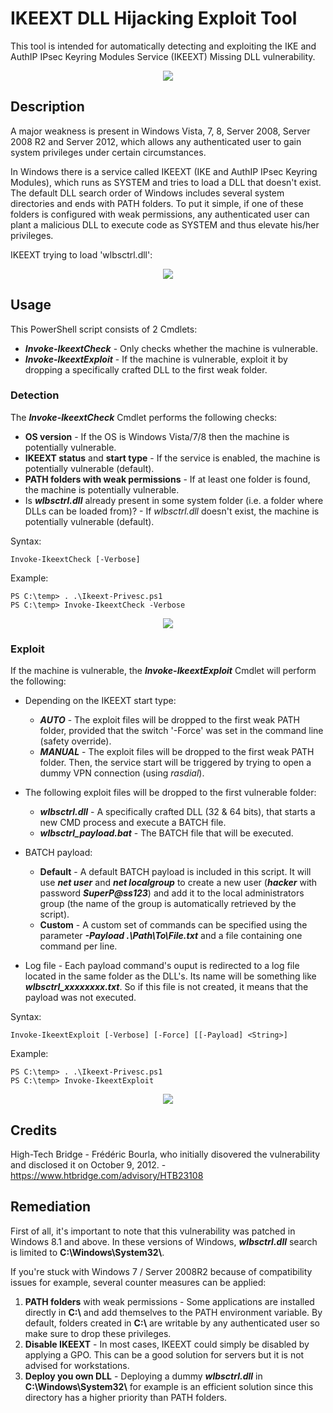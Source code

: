# IKEEXT DLL Hijacking Exploit Tool

This tool is intended for automatically detecting and exploiting the IKE and AuthIP IPsec Keyring Modules Service (IKEEXT) Missing DLL vulnerability.

<p align="center">
  <img src="https://github.com/itm4n/Ikeext-Privesc/raw/master/screenshots/00_ikeext-exploit-video.gif">
</p>

## Description 

A major weakness is present in Windows Vista, 7, 8, Server 2008, Server 2008 R2 and Server 2012, which allows any authenticated user to gain system privileges under certain circumstances. 

In Windows there is a service called IKEEXT (IKE and AuthIP IPsec Keyring Modules), which runs as SYSTEM and tries to load a DLL that doesn't exist. The default DLL search order of Windows includes several system directories and ends with PATH folders. To put it simple, if one of these folders is configured with weak permissions, any authenticated user can plant a malicious DLL to execute code as SYSTEM and thus elevate his/her privileges. 

IKEEXT trying to load 'wlbsctrl.dll':

<p align="center">
  <img src="https://github.com/itm4n/Ikeext-Privesc/raw/master/screenshots/01_procmon-dll-search-order.png">
</p>

## Usage 

This PowerShell script consists of 2 Cmdlets: 
* ___Invoke-IkeextCheck___ - Only checks whether the machine is vulnerable. 
* ___Invoke-IkeextExploit___ - If the machine is vulnerable, exploit it by dropping a specifically crafted DLL to the first weak folder.

### Detection

The ___Invoke-IkeextCheck___ Cmdlet performs the following checks:
- __OS version__ - If the OS is Windows Vista/7/8 then the machine is potentially vulnerable. 
- __IKEEXT status__ and __start type__ - If the service is enabled, the machine is potentially vulnerable (default).
- __PATH folders with weak permissions__ - If at least one folder is found, the machine is potentially vulnerable.
- Is ___wlbsctrl.dll___ already present in some system folder (i.e. a folder where DLLs can be loaded from)? - If _wlbsctrl.dll_ doesn't exist, the machine is potentially vulnerable (default).

Syntax:
```
Invoke-IkeextCheck [-Verbose] 
```

Example: 
```
PS C:\temp> . .\Ikeext-Privesc.ps1
PS C:\temp> Invoke-IkeextCheck -Verbose
```

<p align="center">
  <img src="https://github.com/itm4n/Ikeext-Privesc/raw/master/screenshots/03_ikeextcheck-verbose.png">
</p>

### Exploit 

If the machine is vulnerable, the ___Invoke-IkeextExploit___ Cmdlet will perform the following:

- Depending on the IKEEXT start type: 
    - ___AUTO___ - The exploit files will be dropped to the first weak PATH folder, provided that the switch '-Force' was set in the command line (safety override).
    - ___MANUAL___ - The exploit files will be dropped to the first weak PATH folder. Then, the service start will be triggered by trying to open a dummy VPN connection (using _rasdial_). 

- The following exploit files will be dropped to the first vulnerable folder:
    - ___wlbsctrl.dll___ - A specifically crafted DLL (32 & 64 bits), that starts a new CMD process and execute a BATCH file. 
    - ___wlbsctrl_payload.bat___ - The BATCH file that will be executed. 

- BATCH payload:
    - __Default__ - A default BATCH payload is included in this script. It will use ___net user___ and ___net localgroup___ to create a new user (___hacker___ with password ___SuperP@ss123___) and add it to the local administrators group (the name of the group is automatically retrieved by the script).
    - __Custom__ - A custom set of commands can be specified using the parameter ___-Payload .\Path\To\File.txt___ and a file containing one command per line. 
- Log file - Each payload command's ouput is redirected to a log file located in the same folder as the DLL's. Its name will be something like ___wlbsctrl_xxxxxxxx.txt___. So if this file is not created, it means that the payload was not executed. 

Syntax:
```
Invoke-IkeextExploit [-Verbose] [-Force] [[-Payload] <String>]
```

Example:
```
PS C:\temp> . .\Ikeext-Privesc.ps1
PS C:\temp> Invoke-IkeextExploit
```

<p align="center">
  <img src="https://github.com/itm4n/Ikeext-Privesc/raw/master/screenshots/04_ikeextexploit.PNG">
</p>

## Credits 

High-Tech Bridge - Frédéric Bourla, who initially disovered the vulnerability and disclosed it on October 9, 2012. - https://www.htbridge.com/advisory/HTB23108 

## Remediation 

First of all, it's important to note that this vulnerability was patched in Windows 8.1 and above. In these versions of Windows, ___wlbsctrl.dll___ search is limited to __C:\\Windows\\System32\\__. 

If you're stuck with Windows 7 / Server 2008R2 because of compatibility issues for example, several counter measures can be applied:
1) __PATH folders__ with weak permissions - Some applications are installed directly in __C:\\__ and add themselves to the PATH environment variable. By default, folders created in __C:\\__ are writable by any authenticated user so make sure to drop these privileges. 
2) __Disable IKEEXT__ - In most cases, IKEEXT could simply be disabled by applying a GPO. This can be a good solution for servers but it is not advised for workstations. 
3) __Deploy you own DLL__ - Deploying a dummy ___wlbsctrl.dll___ in __C:\\Windows\\System32\\__ for example is an efficient solution since this directory has a higher priority than PATH folders. 

